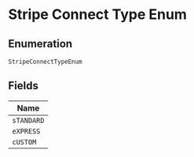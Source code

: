 
# Stripe Connect Type Enum

## Enumeration

`StripeConnectTypeEnum`

## Fields

| Name |
|  --- |
| `sTANDARD` |
| `eXPRESS` |
| `cUSTOM` |

